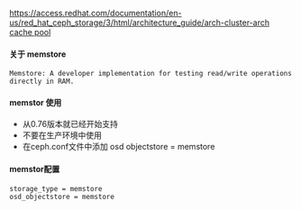 https://access.redhat.com/documentation/en-us/red_hat_ceph_storage/3/html/architecture_guide/arch-cluster-arch
[cache pool](https://docs.ceph.com/docs/master/dev/cache-pool/)

#### 关于 memstore
    
    Memstore: A developer implementation for testing read/write operations directly in RAM.

#### memstor 使用

* 从0.76版本就已经开始支持
* 不要在生产环境中使用
* 在ceph.conf文件中添加 osd objectstore = memstore


#### memstor配置

    storage_type = memstore
    osd_objectstore = memstore

